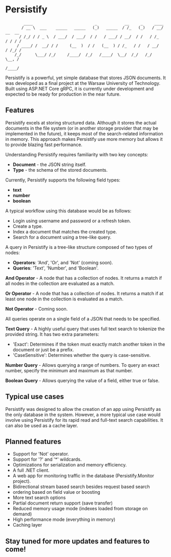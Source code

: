 
# Persistify
                                                                                  
            ____                           _            __     _     ____             
           / __ \  ___    _____   _____   (_)   _____  / /_   (_)   / __/   __  __    
          / /_/ / / _ \  / ___/  / ___/  / /   / ___/ / __/  / /   / /_    / / / /    
         / ____/ /  __/ / /     (__  )  / /   (__  ) / /_   / /   / __/   / /_/ /     
        /_/      \___/ /_/     /____/  /_/   /____/  \__/  /_/   /_/      \__, /      
                                                                         /____/       
                                                                                      
Persistify is a powerful, yet simple database that stores JSON documents. It was developed as a final project at the Warsaw University of Technology. Built using ASP.NET Core gRPC, it is currently under development and expected to be ready for production in the near future.
## Features

Persistify excels at storing structured data. Although it stores the actual documents in the file system (or in another storage provider that may be implemented in the future), it keeps most of the search-related information in memory. This approach makes Persistify use more memory but allows it to provide blazing fast performance.

Understanding Persistify requires familiarity with two key concepts:
- **Document** - the JSON string itself.
- **Type** - the schema of the stored documents.

Currently, Persistify supports the following field types:
- **text**
- **number**
- **boolean**

A typical workflow using this database would be as follows:
- Login using username and password or a refresh token.
- Create a type.
- Index a document that matches the created type.
- Search for a document using a tree-like query.

A query in Persistify is a tree-like structure composed of two types of nodes:
- **Operators**: 'And', 'Or', and 'Not' (coming soon).
- **Queries**: 'Text', 'Number', and 'Boolean'.

**And Operator** - A node that has a collection of nodes. It returns a match if all nodes in the collection are evaluated as a match.

**Or Operator** - A node that has a collection of nodes. It returns a match if at least one node in the collection is evaluated as a match.

**Not Operator** - Coming soon.

All queries operate on a single field of a JSON that needs to be specified.

**Text Query** - A highly useful query that uses full text search to tokenize the provided string. It has two extra parameters:

- 'Exact': Determines if the token must exactly match another token in the document or just be a prefix.
- 'CaseSensitive': Determines whether the query is case-sensitive.

**Number Query** - Allows querying a range of numbers. To query an exact number, specify the minimum and maximum as that number.

**Boolean Query** - Allows querying the value of a field, either true or false.


## Typical use cases

Persistify was designed to allow the creation of an app using Persistify as the only database in the system. However, a more typical use case would involve using Persistify for its rapid read and full-text search capabilities. It can also be used as a cache layer.
## Planned features

- Support for 'Not' operator.
- Support for '?' and '*' wildcards.
- Optimizations for serialization and memory efficiency.
- A full .NET client.
- A web app for monitoring traffic in the database (Persistify.Monitor project).
- Bidirectional stream based search besides request based search
- ordering based on field value or boosting
- More text search options
- Partial document return support (save transfer)
- Reduced memory usage mode (indexes loaded from storage on demand)
- High performance mode (everything in memory)
- Caching layer

## Stay tuned for more updates and features to come!
